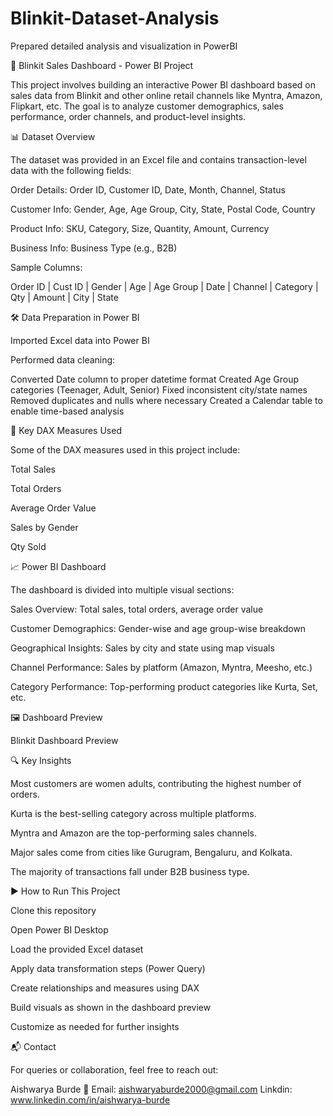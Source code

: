 # Blinkit-Dataset-Analysis
Prepared detailed analysis and visualization in PowerBI

🛒 Blinkit Sales Dashboard - Power BI Project

This project involves building an interactive Power BI dashboard based on sales data from Blinkit and other online retail channels like Myntra, Amazon, Flipkart, etc. The goal is to analyze customer demographics, sales performance, order channels, and product-level insights.

📊 Dataset Overview

The dataset was provided in an Excel file and contains transaction-level data with the following fields:

Order Details: Order ID, Customer ID, Date, Month, Channel, Status

Customer Info: Gender, Age, Age Group, City, State, Postal Code, Country

Product Info: SKU, Category, Size, Quantity, Amount, Currency

Business Info: Business Type (e.g., B2B)

Sample Columns:


Order ID | Cust ID | Gender | Age | Age Group | Date | Channel | Category | Qty | Amount | City | State

🛠️ Data Preparation in Power BI

Imported Excel data into Power BI

Performed data cleaning:

Converted Date column to proper datetime format
Created Age Group categories (Teenager, Adult, Senior)
Fixed inconsistent city/state names
Removed duplicates and nulls where necessary
Created a Calendar table to enable time-based analysis

🔢 Key DAX Measures Used

Some of the DAX measures used in this project include:

Total Sales 

Total Orders

Average Order Value

Sales by Gender 

Qty Sold 

📈 Power BI Dashboard

The dashboard is divided into multiple visual sections:

Sales Overview: Total sales, total orders, average order value

Customer Demographics: Gender-wise and age group-wise breakdown

Geographical Insights: Sales by city and state using map visuals

Channel Performance: Sales by platform (Amazon, Myntra, Meesho, etc.)

Category Performance: Top-performing product categories like Kurta, Set, etc.

🖼️ Dashboard Preview


Blinkit Dashboard Preview

🔍 Key Insights

Most customers are women adults, contributing the highest number of orders.

Kurta is the best-selling category across multiple platforms.

Myntra and Amazon are the top-performing sales channels.

Major sales come from cities like Gurugram, Bengaluru, and Kolkata.

The majority of transactions fall under B2B business type.

▶️ How to Run This Project

Clone this repository

Open Power BI Desktop

Load the provided Excel dataset

Apply data transformation steps (Power Query)

Create relationships and measures using DAX

Build visuals as shown in the dashboard preview

Customize as needed for further insights


📬 Contact

For queries or collaboration, feel free to reach out:

Aishwarya Burde 
📧 Email: aishwaryaburde2000@gmail.com 
Linkdin: www.linkedin.com/in/aishwarya-burde
